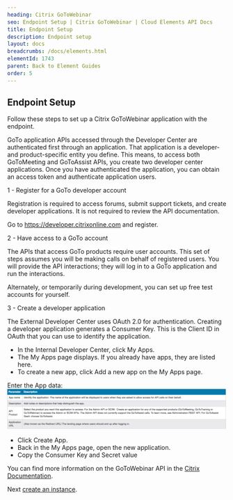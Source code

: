 ```yaml
---
heading: Citrix GoToWebinar
seo: Endpoint Setup | Citrix GoToWebinar | Cloud Elements API Docs
title: Endpoint Setup
description: Endpoint setup
layout: docs
breadcrumbs: /docs/elements.html
elementId: 1743
parent: Back to Element Guides
order: 5
---
```


## Endpoint Setup

Follow these steps to set up a Citrix GoToWebinar application with the endpoint.

GoTo application APIs accessed through the Developer Center are authenticated first through an application. That application is a developer- and product-specific entity you define. This means, to access both GoToMeeting and GoToAssist APIs, you create two developer center applications. Once you have authenticated the application, you can obtain an access token and authenticate application users.

1 - Register for a GoTo developer account

Registration is required to access forums, submit support tickets, and create developer applications. It is not required to review the API documentation.

Go to https://developer.citrixonline.com and register.

2 - Have access to a GoTo account

The APIs that access GoTo products require user accounts. This set of steps assumes you will be making calls on behalf of registered users. You will provide the API interactions; they will log in to a GoTo application and run the interactions.

Alternately, or temporarily during development, you can set up free test accounts for yourself.

3 - Create a developer application

The External Developer Center uses OAuth 2.0 for authentication. Creating a developer application generates a Consumer Key. This is the Client ID in OAuth that you can use to identify the application.

* In the Internal Developer Center, click My Apps.
* The My Apps page displays. If you already have apps, they are listed here.
* To create a new app, click Add a new app on the My Apps page.

Enter the App data:
![Citrix GoToWebinar Connected App step 1](img/gotowebinar-connectedapp-1.png)

* Click Create App.
* Back in the My Apps page, open the new application.
* Copy the Consumer Key and Secret value

You can find more information on the GoToWebinar API in the [Citrix Documentation](https://developer.citrixonline.com/how-create-developer-app).

Next [create an instance](gotowebinar-create-instance.html).
